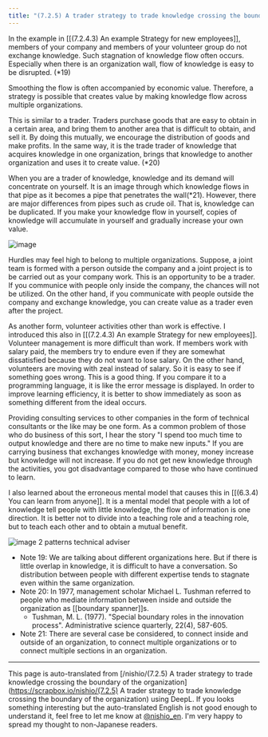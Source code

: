 ```yaml
---
title: "(7.2.5) A trader strategy to trade knowledge crossing the boundary of the organization"
---
```



In the example in [[(7.2.4.3) An example Strategy for new employees]], members of your company and members of your volunteer group do not exchange knowledge. Such stagnation of knowledge flow often occurs. Especially when there is an organization wall, flow of knowledge is easy to be disrupted. (*19)

Smoothing the flow is often accompanied by economic value. Therefore, a strategy is possible that creates value by making knowledge flow across multiple organizations.

This is similar to a trader. Traders purchase goods that are easy to obtain in a certain area, and bring them to another area that is difficult to obtain, and sell it. By doing this mutually, we encourage the distribution of goods and make profits. In the same way, it is the trade trader of knowledge that acquires knowledge in one organization, brings that knowledge to another organization and uses it to create value. (*20)

When you are a trader of knowledge, knowledge and its demand will concentrate on yourself. It is an image through which knowledge flows in that pipe as it becomes a pipe that penetrates the wall(*21). However, there are major differences from pipes such as crude oil. That is, knowledge can be duplicated. If you make your knowledge flow in yourself, copies of knowledge will accumulate in yourself and gradually increase your own value.


![image](https://gyazo.com/dfb158c866835880c5cf79a8c14cc5c6/thumb/1000)

Hurdles may feel high  to belong to multiple organizations. Suppose, a joint team is formed with a person outside the company and a joint project is to be carried out as your company work. This is an opportunity to be a trader. If you communice with people only inside the company, the chances will not be utilized. On the other hand, if you communicate with people outside the company and exchange knowledge, you can create value as a trader even after the project.

As another form, volunteer activities other than work is effective. I introduced this also in [[(7.2.4.3) An example Strategy for new employees]]. Volunteer management is more difficult than work. If members work with salary paid, the members try to endure even if they are somewhat dissatisfied because they do not want to lose salary. On the other hand, volunteers are moving with zeal instead of salary. So it is easy to see if something goes wrong. This is a good thing. If you compare it to a programming language, it is like the error message is displayed. In order to improve learning efficiency, it is better to show immediately as soon as something different from the ideal occurs.

Providing consulting services to other companies in the form of technical consultants or the like may be one form. As a common problem of those who do business of this sort, I hear the story "I spend too much time to output knowledge and there are no time to make new inputs." If you are carrying business that exchanges knowledge with money, money increase but knowledge will not increase. If you do not get new knowledge through the activities, you got disadvantage compared to those who have continued to learn.

I also learned about the erroneous mental model that causes this in [[(6.3.4) You can learn from anyone]]. It is a mental model that people with a lot of knowledge tell people with little knowledge, the flow of information is one direction. It is better not to divide into a teaching role and a teaching role, but to teach each other and to obtain a mutual benefit.

![image](https://gyazo.com/c6e16251e8626c0ce6a31718031c7f64/thumb/1000)
2 patterns technical adviser

- Note 19: We are talking about different organizations here. But if there is little overlap in knowledge, it is difficult to have a conversation. So distribution between people with different expertise tends to stagnate even within the same organization.
- Note 20: In 1977, management scholar Michael L. Tushman referred to people who mediate information between inside and outside the organization as [[boundary spanner]]s.
    - Tushman,  M.  L.  (1977).  "Special  boundary  roles  in  the  innovation  process".  Administrative  science  quarterly,  22(4),  587-605.
- Note 21: There are several case be considered, to connect inside and outside of an organization, to connect multiple organizations or to connect multiple sections in an organization.

---
This page is auto-translated from [/nishio/(7.2.5) A trader strategy to trade knowledge crossing the boundary of the organization](https://scrapbox.io/nishio/(7.2.5) A trader strategy to trade knowledge crossing the boundary of the organization) using DeepL. If you looks something interesting but the auto-translated English is not good enough to understand it, feel free to let me know at [@nishio_en](https://twitter.com/nishio_en). I'm very happy to spread my thought to non-Japanese readers.